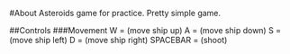 #About
Asteroids game for practice. Pretty simple game.

##Controls
###Movement
W = (move ship up)
A = (move ship down)
S = (move ship left)
D = (move ship right)
SPACEBAR = (shoot)